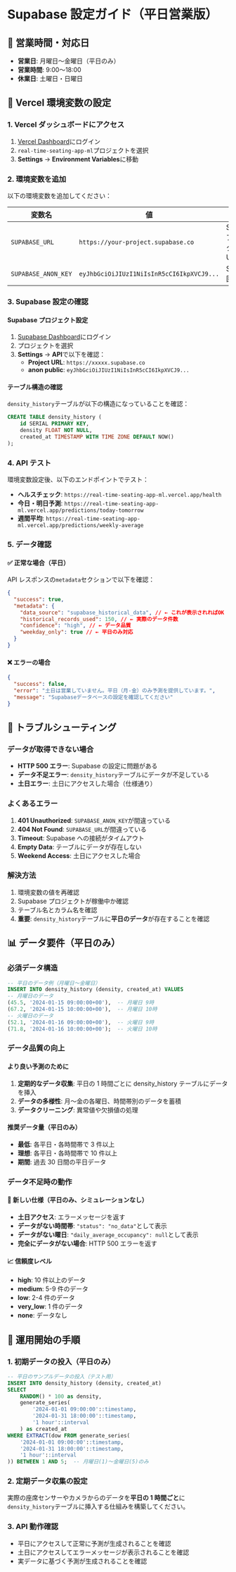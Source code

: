 # Supabase 設定ガイド（平日営業版）

## 🏢 営業時間・対応日

- **営業日**: 月曜日〜金曜日（平日のみ）
- **営業時間**: 9:00〜18:00
- **休業日**: 土曜日・日曜日

## 🔧 Vercel 環境変数の設定

### 1. Vercel ダッシュボードにアクセス

1. [Vercel Dashboard](https://vercel.com/dashboard)にログイン
2. `real-time-seating-app-ml`プロジェクトを選択
3. **Settings** → **Environment Variables**に移動

### 2. 環境変数を追加

以下の環境変数を追加してください：

| 変数名              | 値                                        | 説明                        |
| ------------------- | ----------------------------------------- | --------------------------- |
| `SUPABASE_URL`      | `https://your-project.supabase.co`        | Supabase プロジェクトの URL |
| `SUPABASE_ANON_KEY` | `eyJhbGciOiJIUzI1NiIsInR5cCI6IkpXVCJ9...` | Supabase 匿名キー           |

### 3. Supabase 設定の確認

#### Supabase プロジェクト設定

1. [Supabase Dashboard](https://supabase.com/dashboard)にログイン
2. プロジェクトを選択
3. **Settings** → **API**で以下を確認：
   - **Project URL**: `https://xxxxx.supabase.co`
   - **anon public**: `eyJhbGciOiJIUzI1NiIsInR5cCI6IkpXVCJ9...`

#### テーブル構造の確認

`density_history`テーブルが以下の構造になっていることを確認：

```sql
CREATE TABLE density_history (
    id SERIAL PRIMARY KEY,
    density FLOAT NOT NULL,
    created_at TIMESTAMP WITH TIME ZONE DEFAULT NOW()
);
```

### 4. API テスト

環境変数設定後、以下のエンドポイントでテスト：

- **ヘルスチェック**: `https://real-time-seating-app-ml.vercel.app/health`
- **今日・明日予測**: `https://real-time-seating-app-ml.vercel.app/predictions/today-tomorrow`
- **週間平均**: `https://real-time-seating-app-ml.vercel.app/predictions/weekly-average`

### 5. データ確認

#### ✅ 正常な場合（平日）

API レスポンスの`metadata`セクションで以下を確認：

```json
{
  "success": true,
  "metadata": {
    "data_source": "supabase_historical_data", // ← これが表示されればOK
    "historical_records_used": 150, // ← 実際のデータ件数
    "confidence": "high", // ← データ品質
    "weekday_only": true // ← 平日のみ対応
  }
}
```

#### ❌ エラーの場合

```json
{
  "success": false,
  "error": "土日は営業していません。平日（月-金）のみ予測を提供しています。",
  "message": "Supabaseデータベースの設定を確認してください"
}
```

## 🚨 トラブルシューティング

### データが取得できない場合

- **HTTP 500 エラー**: Supabase の設定に問題がある
- **データ不足エラー**: `density_history`テーブルにデータが不足している
- **土日エラー**: 土日にアクセスした場合（仕様通り）

### よくあるエラー

1. **401 Unauthorized**: `SUPABASE_ANON_KEY`が間違っている
2. **404 Not Found**: `SUPABASE_URL`が間違っている
3. **Timeout**: Supabase への接続がタイムアウト
4. **Empty Data**: テーブルにデータが存在しない
5. **Weekend Access**: 土日にアクセスした場合

### 解決方法

1. 環境変数の値を再確認
2. Supabase プロジェクトが稼働中か確認
3. テーブル名とカラム名を確認
4. **重要**: `density_history`テーブルに**平日のデータ**が存在することを確認

## 📊 データ要件（平日のみ）

### 必須データ構造

```sql
-- 平日のデータ例（月曜日〜金曜日）
INSERT INTO density_history (density, created_at) VALUES
-- 月曜日のデータ
(45.5, '2024-01-15 09:00:00+00'),  -- 月曜日 9時
(67.2, '2024-01-15 10:00:00+00'),  -- 月曜日 10時
-- 火曜日のデータ
(52.1, '2024-01-16 09:00:00+00'),  -- 火曜日 9時
(71.8, '2024-01-16 10:00:00+00');  -- 火曜日 10時
```

### データ品質の向上

#### より良い予測のために

1. **定期的なデータ収集**: 平日の 1 時間ごとに density_history テーブルにデータを挿入
2. **データの多様性**: 月〜金の各曜日、時間帯別のデータを蓄積
3. **データクリーニング**: 異常値や欠損値の処理

#### 推奨データ量（平日のみ）

- **最低**: 各平日・各時間帯で 3 件以上
- **理想**: 各平日・各時間帯で 10 件以上
- **期間**: 過去 30 日間の平日データ

### データ不足時の動作

#### 🔄 新しい仕様（平日のみ、シミュレーションなし）

- **土日アクセス**: エラーメッセージを返す
- **データがない時間帯**: `"status": "no_data"`として表示
- **データがない曜日**: `"daily_average_occupancy": null`として表示
- **完全にデータがない場合**: HTTP 500 エラーを返す

#### 📈 信頼度レベル

- **high**: 10 件以上のデータ
- **medium**: 5-9 件のデータ
- **low**: 2-4 件のデータ
- **very_low**: 1 件のデータ
- **none**: データなし

## 🎯 運用開始の手順

### 1. 初期データの投入（平日のみ）

```sql
-- 平日のサンプルデータの投入（テスト用）
INSERT INTO density_history (density, created_at)
SELECT
    RANDOM() * 100 as density,
    generate_series(
        '2024-01-01 09:00:00'::timestamp,
        '2024-01-31 18:00:00'::timestamp,
        '1 hour'::interval
    ) as created_at
WHERE EXTRACT(dow FROM generate_series(
    '2024-01-01 09:00:00'::timestamp,
    '2024-01-31 18:00:00'::timestamp,
    '1 hour'::interval
)) BETWEEN 1 AND 5;  -- 月曜日(1)〜金曜日(5)のみ
```

### 2. 定期データ収集の設定

実際の座席センサーやカメラからのデータを**平日の 1 時間ごと**に`density_history`テーブルに挿入する仕組みを構築してください。

### 3. API 動作確認

- 平日にアクセスして正常に予測が生成されることを確認
- 土日にアクセスしてエラーメッセージが表示されることを確認
- 実データに基づく予測が生成されることを確認
